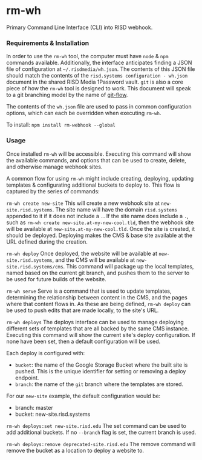 # rm-wh

Primary Command Line Interface (CLI) into RISD webhook.


### Requirements & Installation

In order to use the `rm-wh` tool, the computer must have `node` & `npm` commands available. Additionally, the interface anticipates finding a JSON file of configuration at `~/.risdmedia/wh.json`. The contents of this JSON file should match the contents of the `risd.systems configuration - wh.json` document in the shared RISD Media 1Password vault. `git` is also a core piece of how the `rm-wh` tool is designed to work. This document will speak to a git branching model by the name of [git-flow][git-flow].

The contents of the `wh.json` file are used to pass in common configuration options, which can each be overridden when executing `rm-wh`.

To install:  `npm install rm-webhook --global`


### Usage

Once installed `rm-wh` will be accessible. Executing this command will show the available commands, and options that can be used to create, delete, and otherwise manage webhook sites.

A common flow for using `rm-wh` might include creating, deploying, updating templates & configurating additional buckets to deploy to. This flow is captured by the series of commands:

`rm-wh create new-site`
This will create a new webhook site at `new-site.risd.systems`. The site name will have the domain `risd.systems` appended to it if it does not include a `.`. If the site name does include a `.`, such as `rm-wh create new-site.at-my-new-cool.tld`, then the webhook site will be available at `new-site.at-my-new-cool.tld`. Once the site is created, it should be deployed. Deploying makes the CMS & base site available at the URL defined during the creation.

`rm-wh deploy`
Once deployed, the website will be available at `new-site.risd.systems`, and the CMS will be available at `new-site.risd.systems/cms`. This command will package up the local templates, named based on the current git branch, and pushes them to the server to be used for future builds of the website.

`rm-wh serve`
Serve is a command that is used to update templates, determining the relationship between content in the CMS, and the pages where that content flows in. As these are being defined, `rm-wh deploy` can be used to push edits that are made locally, to the site's URL.

`rm-wh deploys`
The deploys interface can be used to manage deploying different sets of templates that are all backed by the same CMS instance. Executing this command will show the current site's deploy configuration. If none have been set, then a default configuration will be used.

Each deploy is configured with:

- `bucket`: the name of the Google Storage Bucket where the built site is pushed. This is the unique identifier for setting or removing a deploy endpoint.
- `branch`: the name of the `git` branch where the templates are stored.

For our `new-site` example, the default configuration would be:

- branch: master
- bucket: new-site.risd.systems

`rm-wh deploys:set new-site.risd.edu`
The set command can be used to add additional buckets. If no `--branch` flag is set, the current branch is used.

`rm-wh deploys:remove deprecated-site.risd.edu`
The remove command will remove the bucket as a location to deploy a website to.


[git-flow]:https://github.com/nvie/gitflow
